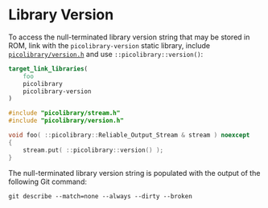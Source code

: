 # Library Version
To access the null-terminated library version string that may be stored in ROM, link with
the `picolibrary-version` static library, include
[`picolibrary/version.h`](https://github.com/apcountryman/picolibrary/blob/main/include/picolibrary/version.h)
and use `::picolibrary::version()`:
```cmake
target_link_libraries(
    foo
    picolibrary
    picolibrary-version
)
```
```c++
#include "picolibrary/stream.h"
#include "picolibrary/version.h"

void foo( ::picolibrary::Reliable_Output_Stream & stream ) noexcept
{
    stream.put( ::picolibrary::version() );
}
```
The null-terminated library version string is populated with the output of the following
Git command:
```shell
git describe --match=none --always --dirty --broken
```
